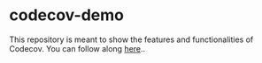 # codecov-demo
This repository is meant to show the features and functionalities of Codecov. You can follow along [here](https://docs.codecov.com/docs/codecov-tutorial)..
